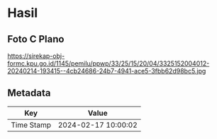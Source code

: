 # Hasil

## Foto C Plano

https://sirekap-obj-formc.kpu.go.id/1145/pemilu/ppwp/33/25/15/20/04/3325152004012-20240214-193415--4cb24686-24b7-4941-ace5-3fbb62d98bc5.jpg


## Metadata

| Key        | Value               |
| ---------- | ------------------- |
| Time Stamp | 2024-02-17 10:00:02 |



